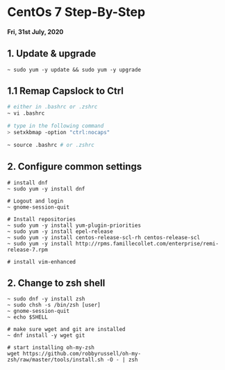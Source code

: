 # CentOs 7 Step-By-Step

#### Fri, 31st July, 2020

## 1. Update & upgrade
```
~ sudo yum -y update && sudo yum -y upgrade
```

## 1.1 Remap Capslock to Ctrl
```bash
# either in .bashrc or .zshrc
~ vi .bashrc

# type in the following command
> setxkbmap -option "ctrl:nocaps"

~ source .bashrc # or .zshrc
```

## 2. Configure common settings
```
# install dnf
~ sudo yum -y install dnf

# Logout and login 
~ gnome-session-quit

# Install repositories
~ sudo yum -y install yum-plugin-priorities 
~ sudo yum -y install epel-release 
~ sudo yum -y install centos-release-scl-rh centos-release-scl 
~ sudo yum -y install http://rpms.famillecollet.com/enterprise/remi-release-7.rpm 

# install vim-enhanced
```

## 2. Change to zsh shell
```
~ sudo dnf -y install zsh
~ sudo chsh -s /bin/zsh [user]
~ gnome-session-quit
~ echo $SHELL

# make sure wget and git are installed
~ dnf install -y wget git

# start installing oh-my-zsh
wget https://github.com/robbyrussell/oh-my-zsh/raw/master/tools/install.sh -O - | zsh

```
